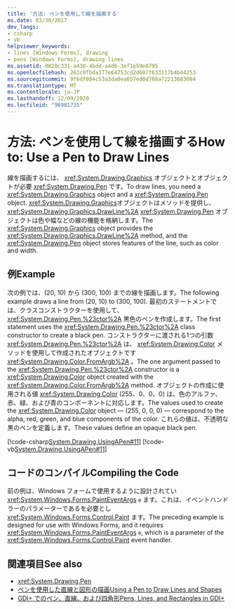 ```yaml
---
title: '方法: ペンを使用して線を描画する'
ms.date: 03/30/2017
dev_langs:
- csharp
- vb
helpviewer_keywords:
- lines [Windows Forms], drawing
- pens [Windows Forms], drawing lines
ms.assetid: 0828c331-a438-4bdd-a4d6-3ef1e59e8795
ms.openlocfilehash: 263c0fbda377e64753cd2d607f633117b4b44253
ms.sourcegitcommit: 9f6df084c53a3da0ea657ed0d708a72213683084
ms.translationtype: MT
ms.contentlocale: ja-JP
ms.lasthandoff: 12/09/2020
ms.locfileid: "96981735"
---
```

# <a name="how-to-use-a-pen-to-draw-lines"></a><span data-ttu-id="6fe24-102">方法: ペンを使用して線を描画する</span><span class="sxs-lookup"><span data-stu-id="6fe24-102">How to: Use a Pen to Draw Lines</span></span>
<span data-ttu-id="6fe24-103">線を描画するには、 <xref:System.Drawing.Graphics> オブジェクトとオブジェクトが必要 <xref:System.Drawing.Pen> です。</span><span class="sxs-lookup"><span data-stu-id="6fe24-103">To draw lines, you need a <xref:System.Drawing.Graphics> object and a <xref:System.Drawing.Pen> object.</span></span> <span data-ttu-id="6fe24-104"><xref:System.Drawing.Graphics>オブジェクトはメソッドを提供し、 <xref:System.Drawing.Graphics.DrawLine%2A> <xref:System.Drawing.Pen> オブジェクトは色や幅などの線の機能を格納します。</span><span class="sxs-lookup"><span data-stu-id="6fe24-104">The <xref:System.Drawing.Graphics> object provides the <xref:System.Drawing.Graphics.DrawLine%2A> method, and the <xref:System.Drawing.Pen> object stores features of the line, such as color and width.</span></span>  
  
## <a name="example"></a><span data-ttu-id="6fe24-105">例</span><span class="sxs-lookup"><span data-stu-id="6fe24-105">Example</span></span>  
 <span data-ttu-id="6fe24-106">次の例では、(20, 10) から (300, 100) までの線を描画します。</span><span class="sxs-lookup"><span data-stu-id="6fe24-106">The following example draws a line from (20, 10) to (300, 100).</span></span> <span data-ttu-id="6fe24-107">最初のステートメントでは、クラスコンストラクターを使用して、 <xref:System.Drawing.Pen.%23ctor%2A> 黒色のペンを作成します。</span><span class="sxs-lookup"><span data-stu-id="6fe24-107">The first statement uses the <xref:System.Drawing.Pen.%23ctor%2A> class constructor to create a black pen.</span></span> <span data-ttu-id="6fe24-108">コンストラクターに渡される1つの引数 <xref:System.Drawing.Pen.%23ctor%2A> は、 <xref:System.Drawing.Color> メソッドを使用して作成されたオブジェクトです <xref:System.Drawing.Color.FromArgb%2A> 。</span><span class="sxs-lookup"><span data-stu-id="6fe24-108">The one argument passed to the <xref:System.Drawing.Pen.%23ctor%2A> constructor is a <xref:System.Drawing.Color> object created with the <xref:System.Drawing.Color.FromArgb%2A> method.</span></span> <span data-ttu-id="6fe24-109">オブジェクトの作成に使用される値 <xref:System.Drawing.Color> (255、0、0、0) は、色のアルファ、赤、緑、および青のコンポーネントに対応します。</span><span class="sxs-lookup"><span data-stu-id="6fe24-109">The values used to create the <xref:System.Drawing.Color> object — (255, 0, 0, 0) — correspond to the alpha, red, green, and blue components of the color.</span></span> <span data-ttu-id="6fe24-110">これらの値は、不透明な黒のペンを定義します。</span><span class="sxs-lookup"><span data-stu-id="6fe24-110">These values define an opaque black pen.</span></span>  
  
 [!code-csharp[System.Drawing.UsingAPen#11](~/samples/snippets/csharp/VS_Snippets_Winforms/System.Drawing.UsingAPen/CS/Class1.cs#11)]
 [!code-vb[System.Drawing.UsingAPen#11](~/samples/snippets/visualbasic/VS_Snippets_Winforms/System.Drawing.UsingAPen/VB/Class1.vb#11)]  
  
## <a name="compiling-the-code"></a><span data-ttu-id="6fe24-111">コードのコンパイル</span><span class="sxs-lookup"><span data-stu-id="6fe24-111">Compiling the Code</span></span>  
 <span data-ttu-id="6fe24-112">前の例は、Windows フォームで使用するように設計されてい <xref:System.Windows.Forms.PaintEventArgs> `e` ます。これは、イベントハンドラーのパラメーターであるを必要とし <xref:System.Windows.Forms.Control.Paint> ます。</span><span class="sxs-lookup"><span data-stu-id="6fe24-112">The preceding example is designed for use with Windows Forms, and it requires <xref:System.Windows.Forms.PaintEventArgs> `e`, which is a parameter of the <xref:System.Windows.Forms.Control.Paint> event handler.</span></span>  
  
## <a name="see-also"></a><span data-ttu-id="6fe24-113">関連項目</span><span class="sxs-lookup"><span data-stu-id="6fe24-113">See also</span></span>

- <xref:System.Drawing.Pen>
- [<span data-ttu-id="6fe24-114">ペンを使用した直線と図形の描画</span><span class="sxs-lookup"><span data-stu-id="6fe24-114">Using a Pen to Draw Lines and Shapes</span></span>](using-a-pen-to-draw-lines-and-shapes.md)
- [<span data-ttu-id="6fe24-115">GDI+ でのペン、直線、および四角形</span><span class="sxs-lookup"><span data-stu-id="6fe24-115">Pens, Lines, and Rectangles in GDI+</span></span>](pens-lines-and-rectangles-in-gdi.md)
